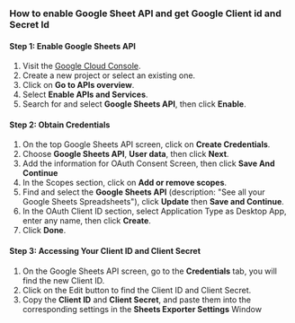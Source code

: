 ### How to enable Google Sheet API and get Google Client id and Secret Id

#### Step 1: Enable Google Sheets API

1. Visit the [Google Cloud Console](https://console.cloud.google.com/).
2. Create a new project or select an existing one.
3. Click on __Go to APIs overview__.
4. Select __Enable APIs and Services__.
5. Search for and select __Google Sheets API__, then click __Enable__.

#### Step 2: Obtain Credentials

1. On the top Google Sheets API screen, click on __Create Credentials__.
2. Choose __Google Sheets API__, __User data__, then click __Next__.
3. Add the information for OAuth Consent Screen, then click __Save And Continue__
4. In the Scopes section, click on __Add or remove scopes__.
5. Find and select the __Google Sheets API__ (description: "See all your Google Sheets Spreadsheets"), click __Update__ then __Save and Continue__.
6. In the OAuth Client ID section, select Application Type as Desktop App, enter any name, then click __Create__.
7. Click __Done__.

#### Step 3: Accessing Your Client ID and Client Secret

1. On the Google Sheets API screen, go to the __Credentials__ tab, you will find the new Client ID.
2. Click on the Edit button to find the Client ID and Client Secret.
3. Copy the __Client ID__ and __Client Secret__, and paste them into the corresponding settings in the __Sheets Exporter Settings__ Window
